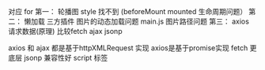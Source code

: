对应 for
第一：
轮播图  style 找不到 (beforeMount  mounted 生命周期问题）
第二：
懒加载 三方插件
图片的动态加载问题  main.js 图片路径问题
第三：
axios 请求数据(原理)  比较fetch  ajax jsonp

axios 和 ajax 都是基于httpXMLRequest 实现   axios是基于promise实现
fetch 更底层
jsonp 兼容性好 script 标签

